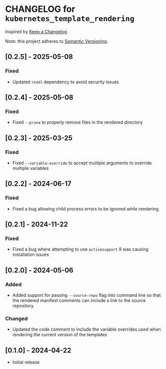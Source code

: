 # CHANGELOG for `kubernetes_template_rendering`

Inspired by [Keep a Changelog](https://keepachangelog.com/en/1.0.0/).

Note: this project adheres to [Semantic Versioning](https://semver.org/spec/v2.0.0.html).

## [0.2.5] - 2025-05-08
### Fixed
- Updated `rexml` dependency to avoid security issues

## [0.2.4] - 2025-05-08
### Fixed
- Fixed `--prune` to properly remove files in the rendered directory

## [0.2.3] - 2025-03-25
### Fixed
- Fixed `--variable-override` to accept multiple arguments to override multiple variables

## [0.2.2] - 2024-06-17
### Fixed
- Fixed a bug allowing child process errors to be ignored while rendering.

## [0.2.1] - 2024-11-22
### Fixed
- Fixed a bug where attempting to use `activesupport` 8 was causing installation issues

## [0.2.0] - 2024-05-06
### Added
- Added support for passing `--source-repo` flag into command line so that the rendered manifest comments can include a link to the source repository.

### Changed
- Updated the code comment to include the variable overrides used when rendering the current version of the templates

## [0.1.0] - 2024-04-22

- Initial release
